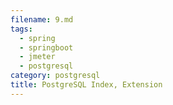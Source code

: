 ```yaml
---
filename: 9.md
tags:
  - spring
  - springboot
  - jmeter
  - postgresql
category: postgresql
title: PostgreSQL Index, Extension
---
```

